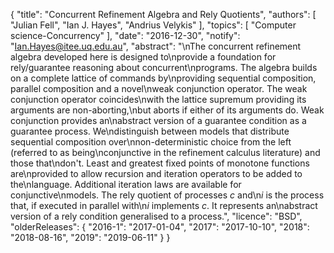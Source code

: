 {
    "title": "Concurrent Refinement Algebra and Rely Quotients",
    "authors": [
        "Julian Fell",
        "Ian J. Hayes",
        "Andrius Velykis"
    ],
    "topics": [
        "Computer science-Concurrency"
    ],
    "date": "2016-12-30",
    "notify": "Ian.Hayes@itee.uq.edu.au",
    "abstract": "\nThe concurrent refinement algebra developed here is designed to\nprovide a foundation for rely/guarantee reasoning about concurrent\nprograms. The algebra builds on a complete lattice of commands by\nproviding sequential composition, parallel composition and a novel\nweak conjunction operator. The weak conjunction operator coincides\nwith the lattice supremum providing its arguments are non-aborting,\nbut aborts if either of its arguments do. Weak conjunction provides an\nabstract version of a guarantee condition as a guarantee process. We\ndistinguish between models that distribute sequential composition over\nnon-deterministic choice from the left (referred to as being\nconjunctive in the refinement calculus literature) and those that\ndon't. Least and greatest fixed points of monotone functions are\nprovided to allow recursion and iteration operators to be added to the\nlanguage. Additional iteration laws are available for conjunctive\nmodels. The rely quotient of processes <i>c</i> and\n<i>i</i> is the process that, if executed in parallel with\n<i>i</i> implements <i>c</i>. It represents an\nabstract version of a rely condition generalised to a process.",
    "licence": "BSD",
    "olderReleases": {
        "2016-1": "2017-01-04",
        "2017": "2017-10-10",
        "2018": "2018-08-16",
        "2019": "2019-06-11"
    }
}